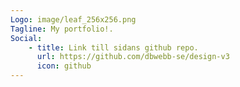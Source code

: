 ```yaml
---
Logo: image/leaf_256x256.png
Tagline: My portfolio!.
Social:
    - title: Link till sidans github repo.
      url: https://github.com/dbwebb-se/design-v3
      icon: github
---
```


